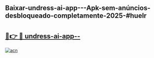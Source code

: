 ## Baixar-undress-ai-app---Apk-sem-anúncios-desbloqueado-completamente-2025-#huelr

# <h2><a href="https://ainizakaria.my?title=undress-ai-app--&ref=20M">🔗👉 🔴 undress-ai-app--</a></h2>

[![acn](https://github.com/user-attachments/assets/0f9c940e-d8b0-45ae-aac7-cd30a18b3e1c)](https://ainizakaria.my?title=undress-ai-app--&ref=20M)

